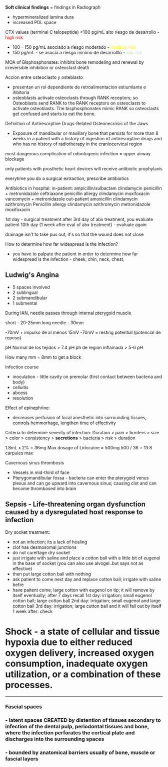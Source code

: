 **Soft clinical findings** = findings in Radiograph
- hypermineralized lamina dura 
- increased PDL space 

CTX values (terminal C telopeptide)
 <100 pg/mL alto riesgo de desarrollo  - <span style="color:rgb(250, 0, 0)">high risk</span>
- 100 - 150 pg/mL asociado a riesgo moderado  - <span style="color:rgb(255, 255, 0)">medium risk</span> 
- 150 pg/mL - se asocia a riesgo minimo de desarrolllo - <span style="color:rgb(193, 225, 193)">low risk</span> 

MOA of Bisphosphonates: inhibits bone remodeling and renewal by irreversible inhibition or osteoclast death

Accion entre osteoclasto y osteblasto 
- presentan un rol dependiente de retroalimentacion estiumlante e ihbitoria 
- osteoblasts activate osteoclasts through RANK receptors; so Osteoblasts send RANK to the RANK receptors on osteoclasts to activate osteoblasts.  The bisphosphonates mimic RANK so osteoclasts get confused and starts to eat the bone.

Definition of Antiresorptive Drugs-Related Osteonecrosis of the Jaws
- Exposure of mandibular or maxillary bone that persists for more than 8 weeks in a patient with a history of ingestion of antiresorptive drugs and who has no history of radiotherapy in the craniocervical region 

most dangerous complication of odontogenic infection = upper airway blockage 

only patients with prosthetic heart devices will receive antibiotic prophylaxis 

everytime you do a surgical extraction, prescribe antibiotics

Antibiotics in hospital:
in-patient:
ampicillin/sulbactam
clindamycin
penicillin + metronidazole
ceftriaxone
penicillin allergy
clindamycin moxifoxacin
vancomycin + metronidazole 
out-patient
amoxicillin 
clindamycin
azithromycin 
Penicillin allergy 
clindamycin 
azithromycin 
metronidazole 
moxifoxacin 

1st day - surgical treatment 
after 3rd day of abx treatment, you evaluate patient 
10th day (1 week after eval of abx treatment) - evaluate again

drainage isn't to take pus out, it's so that the wound does not close 

How to determine how far widespread is the infection?
- you have to palpate the patient in order to determine how far widespread is the infection - cheek, chin, neck, chest, 
## Ludwig's Angina
- 5 spaces involved
- 2 sublingual
- 2 submandibular
- 1 submental 

During IAN, needle passes through internal pterygoid muscle 

short - 20-25mm 
long needle - 30mm

-70mV + impulso de al menos 15mV
-70mV = resting potential (potencial de reposo)

pH
Normal de los tejidos > 7.4 pH
ph de region inflamada > 5-6 pH

How many mm = 8mm to get a block 

Infection course
- inoculation - little cavity on premolar (first contact between bacteria and body)
- celluitis
- abcess
- resolution 

Effect of epinephrine:
- decreases perfusion of local anesthetic into surrounding tissues, controls hemmorhage, lengthen time of effectivity

Criteria to determine severity of infection: 
Duration > pain > borders > size > color > consistency > **secretions** > bacteria > risk > duration

1.8mL x 2% = 36mg
Max dosage of Lidocaine = 500mg
500 / 36 = 13.8 carpules max 

Cavernous sinus thrombosis 
- Vessels in mid-third of face 
- Pterygomandibular fossa - bacteria can enter the pterygoid venus plexus and can go upward into cavernous sinus; causing clot and can become thrombosed into brain 

## Sepsis  - Life-threatening organ dysfunction caused by a dysregulated host response to infection

Dry socket treatment:
- not an infection; its a lack of healing
- clot has desmosomal junctions 
- do not curettage dry socket
- just irrigate with saline  and place a cotton ball with a little bit of eugenol in the base of socket (you can also use alvogel..but says not as effective)
- then put large cotton ball with nothing 
- ask patient to come next day and replace cotton ball; irrigate with saline befre
- have paitent come; large cotton with eugenol on tip; it will remove by itself eventually; after 7 days recall 
1st day: irrigation; small eugenol cotton ball; large cotton ball
2nd day: irrigation; small eugenol and large cotton ball
3rd day: irrigation; large cutton ball and it will fall out by itself 
1 week after: check 

# Shock - a state of cellular and tissue hypoxia due to either reduced oxygen delivery, increased oxygen consumption, inadequate oxygen utilization, or a combination of these processes.
*** 
### Fascial spaces
### - latent spaces **CREATED** by distention of tissues secondary to infection of the dental pulp, periodontal tissues and bone, where the infection perforates the cortical plate and discharges into the surrounding spaces 
### - bounded by anatomical barriers usually of bone, muscle or fascial layers 